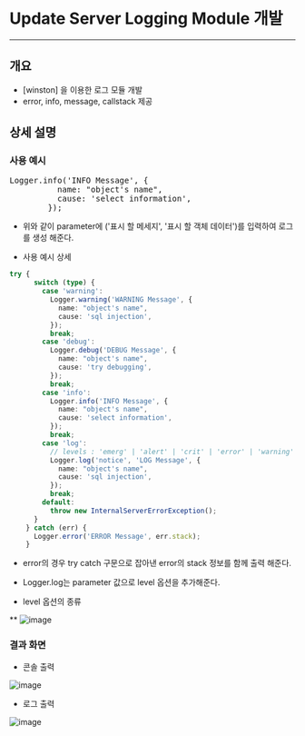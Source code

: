 # Update Server Logging Module 개발

----------------------------------------------------------------

## 개요

* [winston] 을 이용한 로그 모듈 개발
* error, info, message, callstack 제공

## 상세 설명

### 사용 예시

<pre>
Logger.info('INFO Message', {
          name: "object's name",
          cause: 'select information',
        });
</pre>

* 위와 같이 parameter에 ('표시 할 메세지', '표시 할 객체 데이터')를 입력하여 로그를 생성 해준다.


* 사용 예시 상세

```typescript
try {
      switch (type) {
        case 'warning':
          Logger.warning('WARNING Message', {
            name: "object's name",
            cause: 'sql injection',
          });
          break;
        case 'debug':
          Logger.debug('DEBUG Message', {
            name: "object's name",
            cause: 'try debugging',
          });
          break;
        case 'info':
          Logger.info('INFO Message', {
            name: "object's name",
            cause: 'select information',
          });
          break;
        case 'log':
          // levels : 'emerg' | 'alert' | 'crit' | 'error' | 'warning' | 'notice' | 'info' | 'debug'
          Logger.log('notice', 'LOG Message', {
            name: "object's name",
            cause: 'sql injection',
          });
          break;
        default:
          throw new InternalServerErrorException();
      }
    } catch (err) {
      Logger.error('ERROR Message', err.stack);
    }
```

* error의 경우 try catch 구문으로 잡아낸 error의 stack 정보를 함께 출력 해준다.

* Logger.log는 parameter 값으로 level 옵션을 추가해준다.

* level 옵션의 종류

** ![image](https://user-images.githubusercontent.com/88424067/196343768-acf3daea-7d64-4ab3-b18e-fe93212c8a37.png)

### 결과 화면
 
* 콘솔 출력

![image](https://user-images.githubusercontent.com/88424067/196343859-fa58664f-8327-4bfb-9dd4-7a48befb35f3.png)

* 로그 출력

![image](https://user-images.githubusercontent.com/88424067/196343945-0274e6c1-3957-4c6f-8de5-0ee0542027a0.png) 
